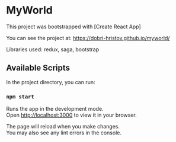 # MyWorld

This project was bootstrapped with [Create React App]

You can see the project at: https://dobri-hristov.github.io/myworld/

Libraries used: redux, saga, bootstrap

## Available Scripts

In the project directory, you can run:

### `npm start`

Runs the app in the development mode.\
Open [http://localhost:3000](http://localhost:3000) to view it in your browser.

The page will reload when you make changes.\
You may also see any lint errors in the console.
